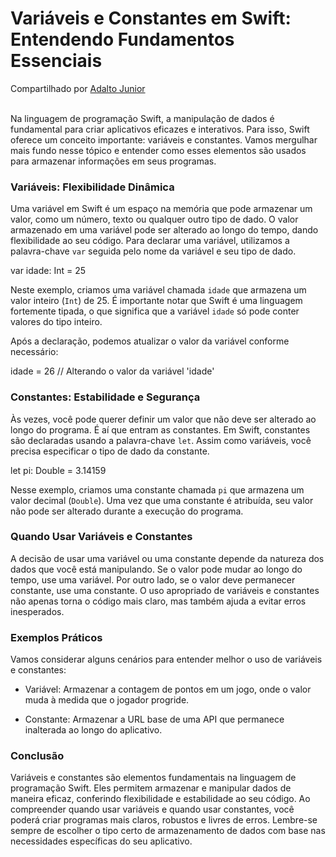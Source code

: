 <h1> Variáveis e Constantes em Swift: Entendendo Fundamentos Essenciais </h1>
Compartilhado por <a href="https://web.dio.me/users/adaltopicotti_jr" target="_blank"> Adalto Junior </a>
<br>
<br>

Na linguagem de programação Swift, a manipulação de dados é fundamental para criar aplicativos eficazes e interativos. Para isso, Swift oferece um conceito importante: variáveis e constantes. Vamos mergulhar mais fundo nesse tópico e entender como esses elementos são usados para armazenar informações em seus programas.


<h3>
Variáveis: Flexibilidade Dinâmica
</h3>


Uma variável em Swift é um espaço na memória que pode armazenar um valor, como um número, texto ou qualquer outro tipo de dado. O valor armazenado em uma variável pode ser alterado ao longo do tempo, dando flexibilidade ao seu código. Para declarar uma variável, utilizamos a palavra-chave `var` seguida pelo nome da variável e seu tipo de dado.



var idade: Int = 25



Neste exemplo, criamos uma variável chamada `idade` que armazena um valor inteiro (`Int`) de 25. É importante notar que Swift é uma linguagem fortemente tipada, o que significa que a variável `idade` só pode conter valores do tipo inteiro.



Após a declaração, podemos atualizar o valor da variável conforme necessário:



idade = 26 // Alterando o valor da variável 'idade'




<h3>
Constantes: Estabilidade e Segurança
</h3>


Às vezes, você pode querer definir um valor que não deve ser alterado ao longo do programa. É aí que entram as constantes. Em Swift, constantes são declaradas usando a palavra-chave `let`. Assim como variáveis, você precisa especificar o tipo de dado da constante.



let pi: Double = 3.14159



Nesse exemplo, criamos uma constante chamada `pi` que armazena um valor decimal (`Double`). Uma vez que uma constante é atribuída, seu valor não pode ser alterado durante a execução do programa.


<h3>
Quando Usar Variáveis e Constantes
</h3>


A decisão de usar uma variável ou uma constante depende da natureza dos dados que você está manipulando. Se o valor pode mudar ao longo do tempo, use uma variável. Por outro lado, se o valor deve permanecer constante, use uma constante. O uso apropriado de variáveis e constantes não apenas torna o código mais claro, mas também ajuda a evitar erros inesperados.


<h3>
Exemplos Práticos
</h3>


Vamos considerar alguns cenários para entender melhor o uso de variáveis e constantes:



- Variável: Armazenar a contagem de pontos em um jogo, onde o valor muda à medida que o jogador progride.

- Constante: Armazenar a URL base de uma API que permanece inalterada ao longo do aplicativo.


<h3>
Conclusão
</h3>


Variáveis e constantes são elementos fundamentais na linguagem de programação Swift. Eles permitem armazenar e manipular dados de maneira eficaz, conferindo flexibilidade e estabilidade ao seu código. Ao compreender quando usar variáveis e quando usar constantes, você poderá criar programas mais claros, robustos e livres de erros. Lembre-se sempre de escolher o tipo certo de armazenamento de dados com base nas necessidades específicas do seu aplicativo.

